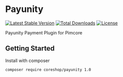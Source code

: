 Payunity
================

[![Latest Stable Version](https://poser.pugx.org/coreshop/payunity/v/stable)](https://packagist.org/packages/coreshop/payunity)
[![Total Downloads](https://poser.pugx.org/coreshop/payunity/downloads)](https://packagist.org/packages/coreshop/payunity)
[![License](https://poser.pugx.org/coreshop/payunity/license)](https://packagist.org/packages/coreshop/payunity)

Payunity Payment Plugin for Pimcore

## Getting Started

Install with composer

```
composer require coreshop/payunity 1.0
```
